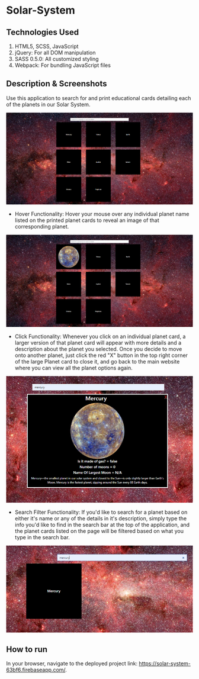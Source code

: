 # Solar-System

## Technologies Used
1. HTML5, SCSS, JavaScript
2. jQuery: For all DOM manipulation
2. SASS 0.5.0: All customized styling
3. Webpack: For bundling JavaScript files

## Description & Screenshots
Use this application to search for and print educational cards detailing each of the planets in our Solar System.

![Solar System Preview](https://raw.githubusercontent.com/ConnorSullivan10/solar-system/master/screenshots/baseSolarSystemScreenshot.png)

* Hover Functionality:
Hover your mouse over any individual planet name listed on the printed planet cards to reveal an image of that corresponding planet.

![Solar System Hover Functionality Preview](https://raw.githubusercontent.com/ConnorSullivan10/solar-system/master/screenshots/solarSystemHoverFuncScreenshot.PNG)

* Click Functionality:
Whenever you click on an individual planet card, a larger version of that planet card will appear with more details and a description about the planet you selected. Once you decide to move onto another planet, just click the red "X" button in the top right corner of the large Planet card to close it, and go back to the main website where you can view all the planet options again.

![Solar System Hover Functionality Preview](https://raw.githubusercontent.com/ConnorSullivan10/solar-system/master/screenshots/solarSystemClickFuncScreenshot.PNG)

* Search Filter Functionality:
If you'd like to search for a planet based on either it's name or any of the details in it's description, simply type the info you'd like to find in the search bar at the top of the application, and the planet cards listed on the page will be filtered based on what you type in the search bar.

![Solar System Hover Functionality Preview](https://raw.githubusercontent.com/ConnorSullivan10/solar-system/master/screenshots/solarSystemSearchScreenshot.PNG)


## How to run
In your browser, navigate to the deployed project link: https://solar-system-63bf6.firebaseapp.com/.
